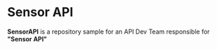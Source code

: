 # Sensor API

**SensorAPI** is a repository sample for an API Dev Team responsible for **"Sensor API"**